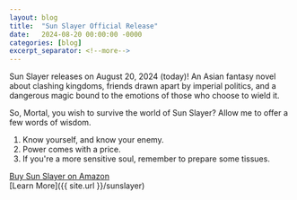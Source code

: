 ```yaml
---
layout: blog
title:  "Sun Slayer Official Release"
date:   2024-08-20 00:00:00 -0000
categories: [blog]
excerpt_separator: <!--more-->
---
```


Sun Slayer releases on August 20, 2024 (today)! An Asian fantasy novel about clashing kingdoms, friends drawn apart by imperial politics, and a dangerous magic bound to the emotions of those who choose to wield it.
<!--more-->

So, Mortal, you wish to survive the world of Sun Slayer? Allow me to offer a few words of wisdom.

1. Know yourself, and know your enemy.
2. Power comes with a price.
3. If you're a more sensitive soul, remember to prepare some tissues.

[Buy Sun Slayer on Amazon](https://www.amazon.com/dp/B0DDKPHRK7)  
[Learn More]({{ site.url }}/sunslayer)